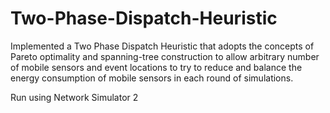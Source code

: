 # Two-Phase-Dispatch-Heuristic
Implemented a Two Phase Dispatch Heuristic that adopts the concepts of Pareto optimality and spanning-tree construction to allow arbitrary number of mobile sensors and event locations to try to reduce and balance the energy consumption of mobile sensors in each round of simulations.

Run using Network Simulator 2
